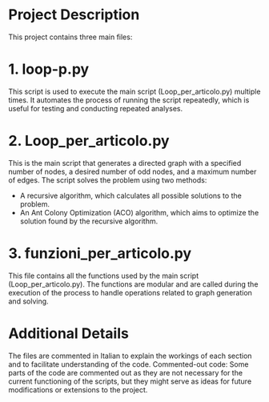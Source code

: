 # Project Description

This project contains three main files:

# 1. loop-p.py
This script is used to execute the main script (Loop_per_articolo.py) multiple times. It automates the process of running the script repeatedly, which is useful for testing and conducting repeated analyses.

# 2. Loop_per_articolo.py
This is the main script that generates a directed graph with a specified number of nodes, a desired number of odd nodes, and a maximum number of edges. The script solves the problem using two methods:
- A recursive algorithm, which calculates all possible solutions to the problem.
- An Ant Colony Optimization (ACO) algorithm, which aims to optimize the solution found by the recursive algorithm.

# 3. funzioni_per_articolo.py
This file contains all the functions used by the main script (Loop_per_articolo.py). The functions are modular and are called during the execution of the process to handle operations related to graph generation and solving.

# Additional Details
The files are commented in Italian to explain the workings of each section and to facilitate understanding of the code.
Commented-out code: Some parts of the code are commented out as they are not necessary for the current functioning of the scripts, but they might serve as ideas for future modifications or extensions to the project.
